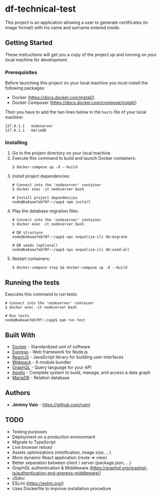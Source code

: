 # df-technical-test

This project is an application allowing a user to generate certificates (in image format) with his name and surname entered inside.

## Getting Started

These instructions will get you a copy of the project up and running on your local machine for development.

### Prerequisites

Before launching this project on your local machine you must install the following packages:
- Docker (https://docs.docker.com/install/)
- Docker Composer (https://docs.docker.com/compose/install/)

Then you have to add the two lines below in the `hosts` file of your local machine:
```
127.0.1.1	nodeserver
127.0.1.1	mariadb
```

### Installing

1. Go to the project directory on your local machine 
2. Execute this command to build and launch Docker containers:
    ```
    $ docker-compose up -d --build
    ```
3. Install project dependencies:
    ```
    # Connect into the 'nodeserver' container
    $ docker exec -it nodeserver bash
    
    # Install project dependencies
    node@6a6aae7eb70f:~/app$ npm install
    ```
4. Play the database migration files:
    ```
    # Connect into the 'nodeserver' container
    $ docker exec -it nodeserver bash
    
    # DB structure
    node@6a6aae7eb70f:~/app$ npx sequelize-cli db:migrate
    
    # DB seeds (optional)
    node@6a6aae7eb70f:~/app$ npx sequelize-cli db:seed:all
    ```
5. Restart containers:
    ```
    $ docker-compose stop && docker-compose up -d --build
    ```

## Running the tests

Executes this command to run tests:
```
# Connect into the 'nodeserver' container
$ docker exec -it nodeserver bash

# Run tests
node@6a6aae7eb70f:~/app$ npm run test
```

## Built With

* [Docker](https://www.docker.com/) - Standardized unit of software
* [Express](https://expressjs.com/en/) - Web framework for Node.js
* [ReactJS](https://reactjs.org/) - JavaScript library for building user interfaces
* [Webpack](https://webpack.js.org/) - A module bundler
* [GraphQL](https://graphql.org/) - Query language for your API
* [Apollo](https://www.apollographql.com/) - Complete system to build, manage, and access a data graph
* [MariaDB](https://mariadb.org/) - Relation database

## Authors

* **Jérémy Vain** - https://github.com/vainj

## TODO

- Testing purposes
- Deployment on a production environment
- Migrate to TypeScript
- Live browser reload
- Assets optimizations (minification, image size, ...)
- More dynamic React application (route => view)
- Better separation between client / server (package.json, ...)
- GraphQL authentication & Middleware (https://graphql.org/graphql-js/authentication-and-express-middleware/)
- JSdoc
- ESLint (https://eslint.org/)
- Uses Dockerfile to improve installation procedure